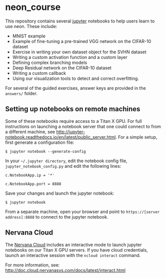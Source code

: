 # neon_course

This repository contains several [jupyter](http://jupyter.org/) notebooks to help users learn to use neon. These include:

* MNIST example
* Example of fine-tuning a pre-trained VGG network on the CIFAR-10 dataset
* Exercise in writing your own dataset object for the SVHN dataset
* Writing a custom activation function and a custom layer
* Defining complex branching models
* Deep Residual network on the CIFAR-10 dataset
* Writing a custom callback
* Using our visualization tools to detect and correct overfitting.

For several of the guided exercises, answer keys are provided in the `answers/` folder.

## Setting up notebooks on remote machines

Some of these notebooks require access to a Titan X GPU. For full instructions on launching a notebook server that one could connect to from a different machine, see http://jupyter-notebook.readthedocs.io/en/latest/public_server.html. For a simple setup, first generate a configuration file:

```
$ jupyter notebook --generate-config
```

In your `~/.jupyter directory`, edit the notebook config file, `jupyter_notebook_config.py` and edit the following lines:

```
c.NotebookApp.ip = '*'

c.NotebookApp.port = 8888
```

Save your changes and launch the jupyter notebook:

```
$ jupyter notebook
```

From a separate machine, open your browser and point to `https://[server address]:8888` to connect to the jupyter notebook.

## Nervana Cloud

The [Nervana Cloud](https://www.cloud.nervanasys.com/login) includes an interactive mode to launch jupyter notebooks on our Titan X GPU servers. If you have cloud credentials, launch an interactive session with the `ncloud interact` command.

For more information, see: http://doc.cloud.nervanasys.com/docs/latest/interact.html


